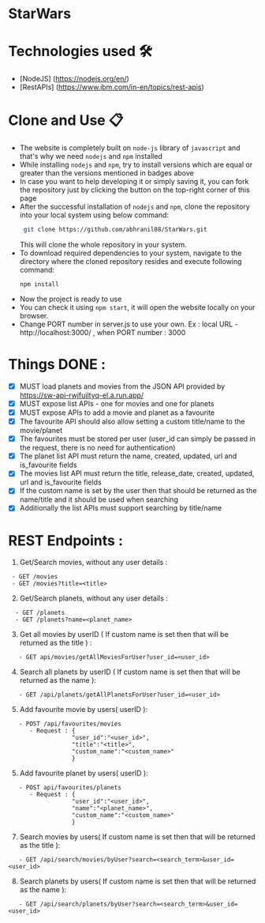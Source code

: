 # StarWars

# Technologies used 🛠️

- [NodeJS] (https://nodejs.org/en/)
- [RestAPIs] (https://www.ibm.com/in-en/topics/rest-apis)

# Clone and Use 📋

- The website is completely built on `node-js` library of `javascript` and that's why we need `nodejs` and `npm` installed
- While installing `nodejs` and `npm`, try to install versions which are equal or greater than the versions mentioned in badges above
- In case you want to help developing it or simply saving it, you can fork the repository just by clicking the button on the top-right corner of this page
- After the successful installation of `nodejs` and `npm`, clone the repository into your local system using below command:
  ```bash
   git clone https://github.com/abhranil08/StarWars.git
  ```
  This will clone the whole repository in your system.
- To download required dependencies to your system, navigate to the directory where the cloned repository resides and execute following command:
  ```node
  npm install
  ```
- Now the project is ready to use
- You can check it using `npm start`, it will open the website locally on your browser.
- Change PORT number in server.js to use your own. Ex : local URL - http://localhost:3000/ , when PORT number : 3000

# Things DONE :
- [x] MUST load planets and movies from the JSON API provided by https://sw-api-rwjfuiltyq-el.a.run.app/
- [x] MUST expose list APIs - one for movies and one for planets
- [x] MUST expose APIs to add a movie and planet as a favourite
- [x] The favourite API should also allow setting a custom title/name to the movie/planet
- [x] The favourites must be stored per user (user_id can simply be passed in the request, there is no need for authentication)
- [x] The planet list API must return the name, created, updated, url and is_favourite fields
- [x] The movies list API must return the title, release_date, created, updated, url and is_favourite fields
- [x] If the custom name is set by the user then that should be returned as the name/title and it should be used when searching
- [x] Additionally the list APIs must support searching by title/name

# REST Endpoints :

1. Get/Search movies, without any user details :
  ```
   - GET /movies
   - GET /movies?title=<title>
   ```
   
2. Get/Search planets, without any user details :
 ```
   - GET /planets
   - GET /planets?name=<planet_name>
   ```
   
3. Get all movies by userID ( If custom name is set then that will be returned as the title ) :
```
   - GET api/movies/getAllMoviesForUser?user_id=<user_id>
   ```
   
4. Search all planets by userID ( If custom name is set then that will be returned as the name ):
```
   - GET /api/planets/getAllPlanetsForUser?user_id=<user_id>
   ```

5. Add favourite movie by users( userID ):
```
   - POST /api/favourites/movies
      - Request : {
                  "user_id":"<user_id>",
                  "title":"<title>",
                  "custom_name":"<custom_name>"
                  }
 ```
   
5. Add favourite planet by users( userID ):
```
   - POST api/favourites/planets
      - Request : {
                  "user_id":"<user_id>",
                  "name":"<planet_name>",
                  "custom_name":"<custom_name>"
                  }
```
   
7. Search movies by users( If custom name is set then that will be returned as the title ):
```
   - GET /api/search/movies/byUser?search=<search_term>&user_id=<user_id>
```
   
8. Search planets by users( If custom name is set then that will be returned as the name ):
```
   - GET /api/search/planets/byUser?search=<search_term>&user_id=<user_id>
```

